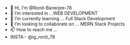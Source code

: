 - 👋 Hi, I’m @Ronit-Banerjee-78
- 👀 I’m interested in ...WEB DEVELOPMENT
- 🌱 I’m currently learning ... Full Stack Development
- 💞️ I’m looking to collaborate on ... MERN Stack Projects 
- 📫 How to reach me ...
- INSTA:- @ig_ronit_78

<!---
Ronit-Banerjee-78/Ronit-Banerjee-78 is a ✨ special ✨ repository because its `README.md` (this file) appears on your GitHub profile.
You can click the Preview link to take a look at your changes.
--->
